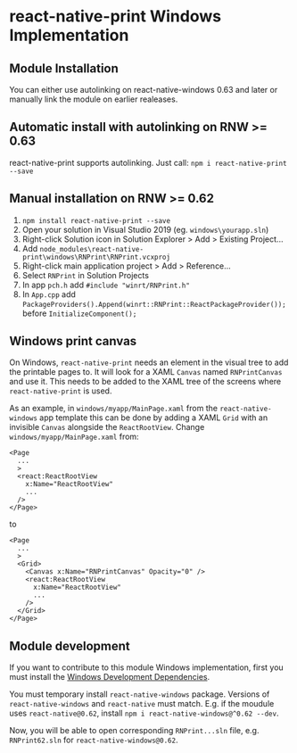 # react-native-print Windows Implementation

## Module Installation
You can either use autolinking on react-native-windows 0.63 and later or manually link the module on earlier realeases.

## Automatic install with autolinking on RNW >= 0.63
react-native-print supports autolinking. Just call: `npm i react-native-print --save`

## Manual installation on RNW >= 0.62
1. `npm install react-native-print --save`
2. Open your solution in Visual Studio 2019 (eg. `windows\yourapp.sln`)
3. Right-click Solution icon in Solution Explorer > Add > Existing Project...
4. Add `node_modules\react-native-print\windows\RNPrint\RNPrint.vcxproj`
5. Right-click main application project > Add > Reference...
6. Select `RNPrint` in Solution Projects
7. In app `pch.h` add `#include "winrt/RNPrint.h"`
8. In `App.cpp` add `PackageProviders().Append(winrt::RNPrint::ReactPackageProvider());` before `InitializeComponent();`

## Windows print canvas

On Windows, `react-native-print` needs an element in the visual tree to add the printable pages to.
It will look for a XAML `Canvas` named `RNPrintCanvas` and use it.
This needs to be added to the XAML tree of the screens where `react-native-print` is used.

As an example, in `windows/myapp/MainPage.xaml` from the `react-native-windows` app template this can be done by adding a XAML `Grid` with an invisible `Canvas` alongside the `ReactRootView`. Change `windows/myapp/MainPage.xaml` from:
```xaml
<Page
  ...
  >
  <react:ReactRootView
    x:Name="ReactRootView"
    ...
  />
</Page>
```
to
```xaml
<Page
  ...
  >
  <Grid>
    <Canvas x:Name="RNPrintCanvas" Opacity="0" />
    <react:ReactRootView
      x:Name="ReactRootView"
      ...
    />
  </Grid>
</Page>
```

## Module development

If you want to contribute to this module Windows implementation, first you must install the [Windows Development Dependencies](https://microsoft.github.io/react-native-windows/docs/rnw-dependencies).

You must temporary install `react-native-windows` package. Versions of `react-native-windows` and `react-native` must match. E.g. if the moudule uses `react-native@0.62`, install `npm i react-native-windows@^0.62 --dev`.

Now, you will be able to open corresponding `RNPrint...sln` file, e.g. `RNPrint62.sln` for `react-native-windows@0.62`.